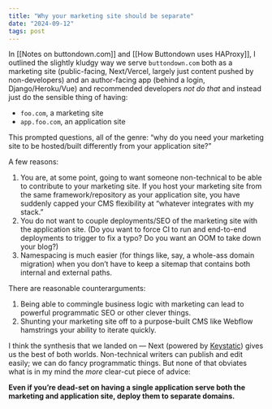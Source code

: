 ```yaml
---
title: "Why your marketing site should be separate"
date: "2024-09-12"
tags: post
---
```


In [[Notes on buttondown.com]] and [[How Buttondown uses HAProxy]], I outlined the slightly kludgy way we serve `buttondown.com` both as a marketing site (public-facing, Next/Vercel, largely just content pushed by non-developers) and an author-facing app (behind a login, Django/Heroku/Vue) and recommended developers _not do that_ and instead just do the sensible thing of having:

- `foo.com`, a marketing site
- `app.foo.com`, an application site

This prompted questions, all of the genre: “why do you need your marketing site to be hosted/built differently from your application site?”

A few reasons:

1. You are, at some point, going to want someone non-technical to be able to contribute to your marketing site. If you host your marketing site from the same framework/repository as your application site, you have suddenly capped your CMS flexibility at “whatever integrates with my stack.”
2. You do not want to couple deployments/SEO of the marketing site with the application site. (Do you want to force CI to run and end-to-end deployments to trigger to fix a typo? Do you want an OOM to take down your blog?)
3. Namespacing is much easier (for things like, say, a whole-ass domain migration) when you don’t have to keep a sitemap that contains both internal and external paths.

There are reasonable counterarguments:

1. Being able to commingle business logic with marketing can lead to powerful programmatic SEO or other clever things.
2. Shunting your marketing site off to a purpose-built CMS like Webflow hamstrings your ability to iterate quickly.

I think the synthesis that we landed on — Next (powered by [Keystatic](/posts/post/keystatic/)) gives us the best of both worlds. Non-technical writers can publish and edit easily; we can do fancy programmatic things. But none of that obviates what is in my mind the _more_ clear-cut piece of advice:

**Even if you’re dead-set on having a single application serve both the marketing and application site, deploy them to separate domains.**
